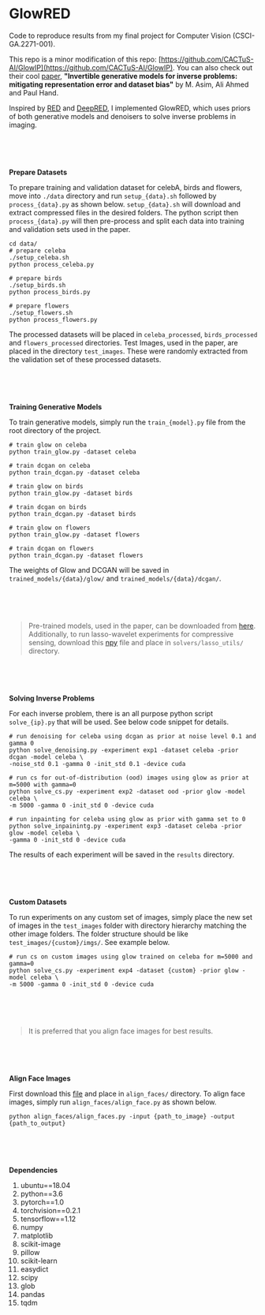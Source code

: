 # GlowRED
Code to reproduce results from my final project for Computer Vision (CSCI-GA.2271-001).

This repo is a minor modification of this repo: [https://github.com/CACTuS-AI/GlowIP](https://github.com/CACTuS-AI/GlowIP). You can also check out their cool [paper](https://arxiv.org/abs/1905.11672), **"Invertible generative models for inverse problems: mitigating representation error and dataset bias"** by M. Asim, Ali Ahmed and Paul Hand.

Inspired by [RED](https://arxiv.org/abs/1611.02862) and [DeepRED](https://arxiv.org/abs/1903.10176), I implemented GlowRED, which uses priors of both generative models and denoisers to solve inverse problems in imaging. 

<br/>
<br/>
<br/>

**Prepare Datasets**

To prepare training and validation dataset for celebA, birds and flowers, move into ```./data``` directory and run ```setup_{data}.sh``` followed by ```process_{data}.py``` as shown below. ```setup_{data}.sh``` will download and extract compressed files in the desired folders. The python script then ```process_{data}.py``` will then pre-process and split each data into training and validation sets used in the paper.  

```shell
cd data/
# prepare celeba
./setup_celeba.sh
python process_celeba.py

# prepare birds
./setup_birds.sh
python process_birds.py

# prepare flowers
./setup_flowers.sh
python process_flowers.py
```

The processed datasets will be placed in ```celeba_processed```, ```birds_processed``` and ```flowers_processed``` directories. Test Images, used in the paper, are placed in the directory ```test_images```. These were randomly extracted from the validation set of these processed datasets.

<br/>
<br/>
<br/>

**Training Generative Models**

To train generative models, simply run the ```train_{model}.py``` file from the root directory of the project.

```shell
# train glow on celeba
python train_glow.py -dataset celeba

# train dcgan on celeba
python train_dcgan.py -dataset celeba

# train glow on birds
python train_glow.py -dataset birds

# train dcgan on birds
python train_dcgan.py -dataset birds

# train glow on flowers
python train_glow.py -dataset flowers

# train dcgan on flowers
python train_dcgan.py -dataset flowers
```

The weights of Glow and DCGAN will be saved in ``` trained_models/{data}/glow/``` and  ```trained_models/{data}/dcgan/```. 

<br/>
<br/>
<br/>

>  Pre-trained models, used in the paper, can be downloaded from [here](https://drive.google.com/file/d/1Fsamp8vRplFFBW7U5uVitmYtm_rzmSr5/view?usp=sharing). Additionally, to run lasso-wavelet experiments for compressive sensing, download this [npy](https://drive.google.com/open?id=1dYRFX5rCmQUfVGXPIX2E5l9L6sb6TEsI) file and place in ```solvers/lasso_utils/``` directory.

<br/>
<br/>
<br/>


**Solving Inverse Problems**

 For each inverse problem, there is an all purpose python script ```solve_{ip}.py``` that will be used.  See below code snippet for details.

```shell
# run denoising for celeba using dcgan as prior at noise level 0.1 and gamma 0 
python solve_denoising.py -experiment exp1 -dataset celeba -prior dcgan -model celeba \
-noise_std 0.1 -gamma 0 -init_std 0.1 -device cuda

# run cs for out-of-distribution (ood) images using glow as prior at m=5000 with gamma=0 
python solve_cs.py -experiment exp2 -dataset ood -prior glow -model celeba \
-m 5000 -gamma 0 -init_std 0 -device cuda

# run inpainting for celeba using glow as prior with gamma set to 0
python solve_inpainintg.py -experiment exp3 -dataset celeba -prior glow -model celeba \
-gamma 0 -init_std 0 -device cuda
```

The results of each experiment will be saved in the ```results``` directory. 

<br/>
<br/>
<br/>

**Custom  Datasets**

To run experiments on any custom set of images, simply place the new set of images in the ```test_images``` folder with directory hierarchy matching the other image folders. The folder structure should be like  ```test_images/{custom}/imgs/```.  See example below.

```shell
# run cs on custom images using glow trained on celeba for m=5000 and gamma=0
python solve_cs.py -experiment exp4 -dataset {custom} -prior glow -model celeba \
-m 5000 -gamma 0 -init_std 0 -device cuda
```

<br/>
<br/>
<br/>

> It is preferred that you align face images for best results. 

<br/>
<br/>
<br/>

**Align Face Images**

First download this [file](https://drive.google.com/file/d/1mVsa7eImKyFOMtlDCbfV-rfPV_nxs9xr/view?usp=sharing) and place in ```align_faces/```  directory. To align face images, simply run ```align_faces/align_face.py``` as shown below.

```shell
python align_faces/align_faces.py -input {path_to_image} -output {path_to_output}
```

<br/>
<br/>
<br/>

**Dependencies**

1. ubuntu==18.04
2. python==3.6
3. pytorch==1.0
4. torchvision==0.2.1
5. tensorflow==1.12
6. numpy
7. matplotlib
8. scikit-image
9. pillow
10. scikit-learn
11. easydict
12. scipy
13. glob
14. pandas
15. tqdm

<br/>
<br/>
<br/>